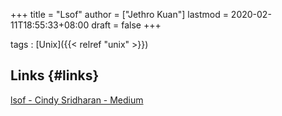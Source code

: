 +++
title = "Lsof"
author = ["Jethro Kuan"]
lastmod = 2020-02-11T18:55:33+08:00
draft = false
+++

tags
: [Unix]({{< relref "unix" >}})


## Links {#links}

[lsof - Cindy Sridharan - Medium](https://medium.com/@copyconstruct/lsof-f2b224eee7b5)
